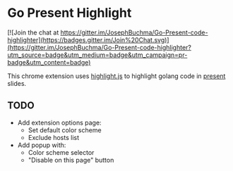 # Go Present Highlight

[![Join the chat at https://gitter.im/JosephBuchma/Go-Present-code-highlighter](https://badges.gitter.im/Join%20Chat.svg)](https://gitter.im/JosephBuchma/Go-Present-code-highlighter?utm_source=badge&utm_medium=badge&utm_campaign=pr-badge&utm_content=badge)

This chrome extension uses [highlight.js](https://highlightjs.org/) to
highlight golang code in [present](https://godoc.org/golang.org/x/tools/cmd/present) slides.

## TODO
  - Add extension options page:
    * Set default color scheme
    * Exclude hosts list
  - Add popup with:
    * Color scheme selector
    * "Disable on this page" button
